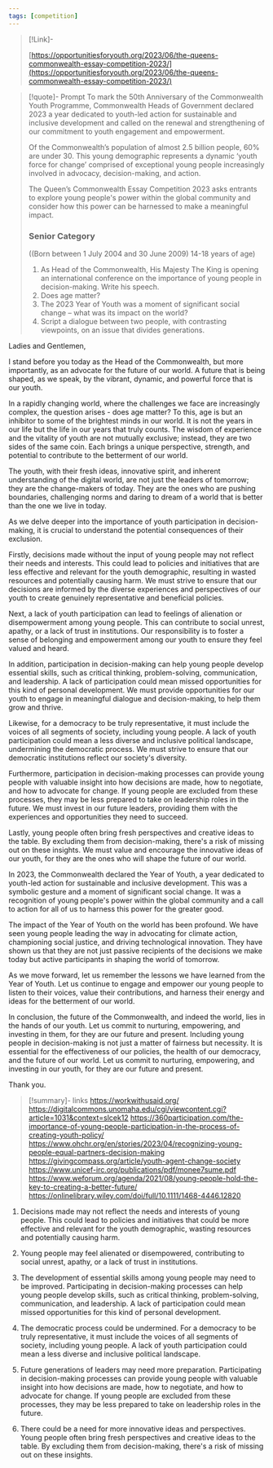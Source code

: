 ```yaml
---
tags: [competition]
---
```


> [!Link]-
> 
> [https://opportunitiesforyouth.org/2023/06/the-queens-commonwealth-essay-competition-2023/](https://opportunitiesforyouth.org/2023/06/the-queens-commonwealth-essay-competition-2023/)

> [!quote]- Prompt
> To mark the 50th Anniversary of the Commonwealth Youth Programme, Commonwealth Heads of Government declared 2023 a year dedicated to youth-led action for sustainable and inclusive development and called on the renewal and strengthening of our commitment to youth engagement and empowerment.
> 
>Of the Commonwealth’s population of almost 2.5 billion people, 60% are under 30. This young demographic represents a dynamic ‘youth force for change’ comprised of exceptional young people increasingly involved in advocacy, decision-making, and action.
>
>The Queen’s Commonwealth Essay Competition 2023 asks entrants to explore young people's power within the global community and consider how this power can be harnessed to make a meaningful impact.
>
>### Senior Category 
>
>((Born between 1 July 2004 and 30 June 2009) 14-18 years of age) 
>
> 1. As Head of the Commonwealth, His Majesty The King is opening an international conference on the importance of young people in decision-making. Write his speech.
> 2. Does age matter? 
> 3. The 2023 Year of Youth was a moment of significant social change – what was its impact on the world? 
> 4. Script a dialogue between two people, with contrasting viewpoints, on an issue that divides generations.

Ladies and Gentlemen,

I stand before you today as the Head of the Commonwealth, but more importantly, as an advocate for the future of our world. A future that is being shaped, as we speak, by the vibrant, dynamic, and powerful force that is our youth.

In a rapidly changing world, where the challenges we face are increasingly complex, the question arises - does age matter? To this, age is but an inhibitor to some of the brightest minds in our world. It is not the years in our life but the life in our years that truly counts. The wisdom of experience and the vitality of youth are not mutually exclusive; instead, they are two sides of the same coin. Each brings a unique perspective, strength, and potential to contribute to the betterment of our world.

The youth, with their fresh ideas, innovative spirit, and inherent understanding of the digital world, are not just the leaders of tomorrow; they are the change-makers of today. They are the ones who are pushing boundaries, challenging norms and daring to dream of a world that is better than the one we live in today.

As we delve deeper into the importance of youth participation in decision-making, it is crucial to understand the potential consequences of their exclusion. 

Firstly, decisions made without the input of young people may not reflect their needs and interests. This could lead to policies and initiatives that are less effective and relevant for the youth demographic, resulting in wasted resources and potentially causing harm. We must strive to ensure that our decisions are informed by the diverse experiences and perspectives of our youth to create genuinely representative and beneficial policies.

Next, a lack of youth participation can lead to feelings of alienation or disempowerment among young people. This can contribute to social unrest, apathy, or a lack of trust in institutions. Our responsibility is to foster a sense of belonging and empowerment among our youth to ensure they feel valued and heard.

In addition, participation in decision-making can help young people develop essential skills, such as critical thinking, problem-solving, communication, and leadership. A lack of participation could mean missed opportunities for this kind of personal development. We must provide opportunities for our youth to engage in meaningful dialogue and decision-making, to help them grow and thrive.

Likewise, for a democracy to be truly representative, it must include the voices of all segments of society, including young people. A lack of youth participation could mean a less diverse and inclusive political landscape, undermining the democratic process. We must strive to ensure that our democratic institutions reflect our society's diversity.

Furthermore, participation in decision-making processes can provide young people with valuable insight into how decisions are made, how to negotiate, and how to advocate for change. If young people are excluded from these processes, they may be less prepared to take on leadership roles in the future. We must invest in our future leaders, providing them with the experiences and opportunities they need to succeed.

Lastly, young people often bring fresh perspectives and creative ideas to the table. By excluding them from decision-making, there's a risk of missing out on these insights. We must value and encourage the innovative ideas of our youth, for they are the ones who will shape the future of our world.

In 2023, the Commonwealth declared the Year of Youth, a year dedicated to youth-led action for sustainable and inclusive development. This was a symbolic gesture and a moment of significant social change. It was a recognition of young people's power within the global community and a call to action for all of us to harness this power for the greater good.

The impact of the Year of Youth on the world has been profound. We have seen young people leading the way in advocating for climate action, championing social justice, and driving technological innovation. They have shown us that they are not just passive recipients of the decisions we make today but active participants in shaping the world of tomorrow.

As we move forward, let us remember the lessons we have learned from the Year of Youth. Let us continue to engage and empower our young people to listen to their voices, value their contributions, and harness their energy and ideas for the betterment of our world.

In conclusion, the future of the Commonwealth, and indeed the world, lies in the hands of our youth. Let us commit to nurturing, empowering, and investing in them, for they are our future and present. Including young people in decision-making is not just a matter of fairness but necessity. It is essential for the effectiveness of our policies, the health of our democracy, and the future of our world. Let us commit to nurturing, empowering, and investing in our youth, for they are our future and present.

Thank you.

> [!summary]- links
> https://workwithusaid.org/
> https://digitalcommons.unomaha.edu/cgi/viewcontent.cgi?article=1031&context=slcek12
> https://360participation.com/the-importance-of-young-people-participation-in-the-process-of-creating-youth-policy/
> https://www.ohchr.org/en/stories/2023/04/recognizing-young-people-equal-partners-decision-making
> https://givingcompass.org/article/youth-agent-change-society
> https://www.unicef-irc.org/publications/pdf/monee7sume.pdf
> https://www.weforum.org/agenda/2021/08/young-people-hold-the-key-to-creating-a-better-future/
> https://onlinelibrary.wiley.com/doi/full/10.1111/1468-4446.12820

1. Decisions made may not reflect the needs and interests of young people. This could lead to policies and initiatives that could be more effective and relevant for the youth demographic, wasting resources and potentially causing harm.
    
2. Young people may feel alienated or disempowered, contributing to social unrest, apathy, or a lack of trust in institutions.
    
3. The development of essential skills among young people may need to be improved. Participating in decision-making processes can help young people develop skills, such as critical thinking, problem-solving, communication, and leadership. A lack of participation could mean missed opportunities for this kind of personal development.
    
4. The democratic process could be undermined. For a democracy to be truly representative, it must include the voices of all segments of society, including young people. A lack of youth participation could mean a less diverse and inclusive political landscape.
    
5. Future generations of leaders may need more preparation. Participating in decision-making processes can provide young people with valuable insight into how decisions are made, how to negotiate, and how to advocate for change. If young people are excluded from these processes, they may be less prepared to take on leadership roles in the future.
    
6. There could be a need for more innovative ideas and perspectives. Young people often bring fresh perspectives and creative ideas to the table. By excluding them from decision-making, there's a risk of missing out on these insights.